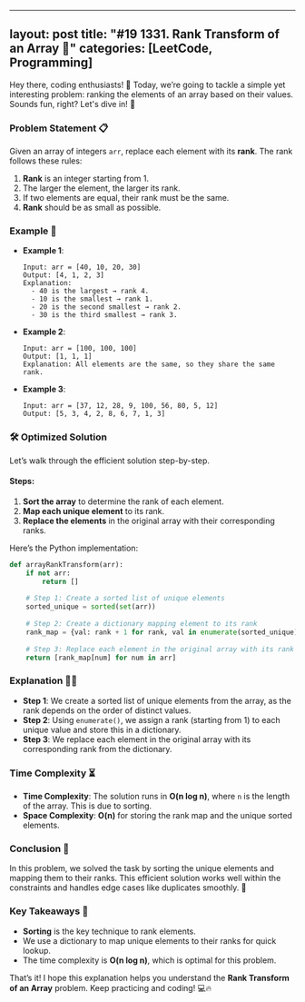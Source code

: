 
---
layout: post
title: "#19 1331. Rank Transform of an Array 🚀"
categories: [LeetCode, Programming]
---

Hey there, coding enthusiasts! 👋 Today, we’re going to tackle a simple yet interesting problem: ranking the elements of an array based on their values. Sounds fun, right? Let's dive in! 🚀

### Problem Statement 📋

Given an array of integers `arr`, replace each element with its **rank**. The rank follows these rules:

1. **Rank** is an integer starting from 1.
2. The larger the element, the larger its rank.
3. If two elements are equal, their rank must be the same.
4. **Rank** should be as small as possible.

### Example 🧐

- **Example 1**:
  ```plaintext
  Input: arr = [40, 10, 20, 30]
  Output: [4, 1, 2, 3]
  Explanation: 
    - 40 is the largest → rank 4.
    - 10 is the smallest → rank 1.
    - 20 is the second smallest → rank 2.
    - 30 is the third smallest → rank 3.
  ```

- **Example 2**:
  ```plaintext
  Input: arr = [100, 100, 100]
  Output: [1, 1, 1]
  Explanation: All elements are the same, so they share the same rank.
  ```

- **Example 3**:
  ```plaintext
  Input: arr = [37, 12, 28, 9, 100, 56, 80, 5, 12]
  Output: [5, 3, 4, 2, 8, 6, 7, 1, 3]
  ```

### 🛠️ Optimized Solution

Let’s walk through the efficient solution step-by-step.

#### Steps:

1. **Sort the array** to determine the rank of each element.
2. **Map each unique element** to its rank.
3. **Replace the elements** in the original array with their corresponding ranks.

Here’s the Python implementation:

```python
def arrayRankTransform(arr):
    if not arr:
        return []
    
    # Step 1: Create a sorted list of unique elements
    sorted_unique = sorted(set(arr))
    
    # Step 2: Create a dictionary mapping element to its rank
    rank_map = {val: rank + 1 for rank, val in enumerate(sorted_unique)}
    
    # Step 3: Replace each element in the original array with its rank
    return [rank_map[num] for num in arr]
```

### Explanation 🧑‍🏫

- **Step 1**: We create a sorted list of unique elements from the array, as the rank depends on the order of distinct values.
- **Step 2**: Using `enumerate()`, we assign a rank (starting from 1) to each unique value and store this in a dictionary.
- **Step 3**: We replace each element in the original array with its corresponding rank from the dictionary.

### Time Complexity ⏳

- **Time Complexity**: The solution runs in **O(n log n)**, where `n` is the length of the array. This is due to sorting.
- **Space Complexity**: **O(n)** for storing the rank map and the unique sorted elements.

### Conclusion 🎯

In this problem, we solved the task by sorting the unique elements and mapping them to their ranks. This efficient solution works well within the constraints and handles edge cases like duplicates smoothly. 🎉

### Key Takeaways 📝

- **Sorting** is the key technique to rank elements.
- We use a dictionary to map unique elements to their ranks for quick lookup.
- The time complexity is **O(n log n)**, which is optimal for this problem.

That’s it! I hope this explanation helps you understand the **Rank Transform of an Array** problem. Keep practicing and coding! 💻🔥

